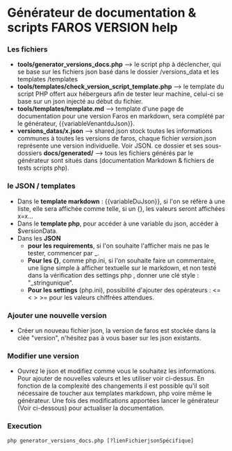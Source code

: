 # Générateur de documentation & scripts FAROS VERSION help

### Les fichiers
* **tools/generator_versions_docs.php** --> le script php à déclencher, qui se base sur les fichiers json basé dans le dossier /versions_data et les templates /templates  
* **tools/templates/check_version_script_template.php** --> le template du script PHP offert aux hébergeurs afin de tester leur machine, celui-ci se base sur un json injecté au début du fichier.
* **tools/templates/template.md** --> template d'une page de documentation pour une version Faros en markdown, sera complété par le générateur, {{variableVenantduJson}}.
* **versions_datas/x.json** --> shared.json stock toutes les informations communes à toutes les versions de faros, chaque fichier *version*.json représente une version individuelle. Voir JSON.
ce dossier et ses sous-dossiers **docs/generated/** --> tous les fichiers générés par le générateur sont situés dans  (documentation Markdown & fichiers de tests scripts php).
### le JSON / templates
* Dans le **template markdown** : {{variableDuJson}}, si l'on se réfère à une liste, elle sera affichée comme telle, si un {}, les valeurs seront affichées x=x...
* Dans le **template php**, pour accéder à une variable du json, accéder à $versionData.
* Dans les **JSON**
	*  **pour les requirements**, si l'on souhaite l'afficher mais ne pas le tester, commencer par _. 
	* **Pour les {}**, comme php.ini, si l'on souhaite faire un commentaire, une ligne simple à afficher textuelle sur le markdown, et non testé dans la vérification des settings php , donner une clé style : "_stringunique".
	* **Pour les settings** (php.ini), possibilité d'ajouter des opérateurs : <= < > >= pour les valeurs chiffrées attendues. 

### Ajouter une nouvelle version
* Créer un nouveau fichier json, la version de faros est stockée dans la clée "version", n'hésitez pas à vous baser sur les json existants.

### Modifier une version
* Ouvrez le json et modifiez comme vous le souhaitez les informations. Pour ajouter de nouvelles valeurs et les utiliser voir ci-dessus. En fonction de la complexité des changements il est possible qu'il soit nécessaire de toucher aux templates markdown, php voire même le générateur. Une fois des modifications apportées lancer le générateur (Voir ci-dessous) pour actualiser la documentation. 


### Execution
`php generator_versions_docs.php [?lienFichierjsonSpécifique]`
